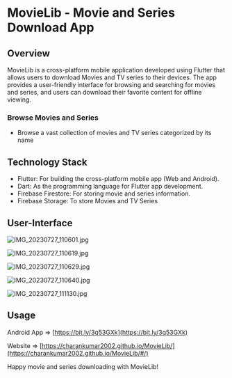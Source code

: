 # MovieLib - Movie and Series Download App

## **Overview**

MovieLib is a cross-platform mobile application developed using Flutter that allows users to download Movies and TV series to their devices. The app provides a user-friendly interface for browsing and searching for movies and series, and users can download their favorite content for offline viewing.

### **Browse Movies and Series**

- Browse a vast collection of movies and TV series categorized by its name

## **Technology Stack**

- Flutter: For building the cross-platform mobile app (Web and Android).
- Dart: As the programming language for Flutter app development.
- Firebase Firestore: For storing movie and series information.
- Firebase Storage: To store Movies and TV Series

## User-Interface

![IMG_20230727_110601.jpg](MovieLib%20-%20Movie%20and%20Series%20Download%20App%209df4360b9e314048bfa9998d301dc1fc/IMG_20230727_110601.jpg)

![IMG_20230727_110619.jpg](MovieLib%20-%20Movie%20and%20Series%20Download%20App%209df4360b9e314048bfa9998d301dc1fc/IMG_20230727_110619.jpg)

![IMG_20230727_110629.jpg](MovieLib%20-%20Movie%20and%20Series%20Download%20App%209df4360b9e314048bfa9998d301dc1fc/IMG_20230727_110629.jpg)

![IMG_20230727_110640.jpg](MovieLib%20-%20Movie%20and%20Series%20Download%20App%209df4360b9e314048bfa9998d301dc1fc/IMG_20230727_110640.jpg)

![IMG_20230727_111130.jpg](MovieLib%20-%20Movie%20and%20Series%20Download%20App%209df4360b9e314048bfa9998d301dc1fc/IMG_20230727_111130.jpg)

## ****Usage****

Android App ⇒ [https://bit.ly/3q53GXk](https://bit.ly/3q53GXk)

Website ⇒ [https://charankumar2002.github.io/MovieLib/](https://charankumar2002.github.io/MovieLib/#/)

Happy movie and series downloading with MovieLib!